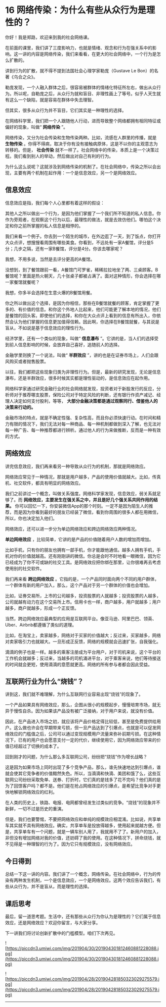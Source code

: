 # 16 网络传染：为什么有些从众行为是理性的？

你好！我是郑路，欢迎来到我的社会网络课。

在前面的课里，我们讲了三度影响力，也就是情绪、观念和行为在强关系中的影响。这一讲的内容是网络传染，我们来看看，在更大的社会网络中，一个行为是怎么扩散的。

讲到行为的扩散，就不得不提到法国社会心理学家勒庞（Gustave Le Bon）的名著《乌合之众》。

勒庞发现，一个人融入群体之后，很容易被群体的情绪化特征所左右，做出从众行为。所以呢，自勒庞之后，从众行为就和盲目、非理性画上了等号。似乎人天生就有这么一个缺陷，就是容易在群体中失去理智。

但其实，很多从众行为并不盲目，它们其实是一种理性的选择。

在网络科学里，我们把一个人跟随他人行动，进而导致整个网络都拥有相同特征或偏好的现象，叫做“ **网络传染** ”。

网络传染，又分为社会传染和生物传染两种。比如，流感在人群里的传播，就是 **生物传染** 。你得不得病，取决于你有没有接触病原体，这是不以你的主观意志为转移的。但是， **社会传染** 就不一样了。社会网络中的传染，本质上是一个决策过程。我们看到别人的举动，然后做出对自己有利的行为。

为什么这么说呢？这就涉及到网络传染的机制了。在社会网络中，传染之所以会出现，主要有两个机制在起作用：一个是信息效应，另一个是网络效应。

## 信息效应

信息效应是指，我们每个人心里都有着这样的假设：

其他人之所以做出一个行为，是因为他们掌握了一个我们所不知道的私人信息。你作为旁观者，在观察这个行为以后，最理性的做法，就是去效仿他们。哪怕这个决定和你之前所掌握的私人信息是相悖的。

我们来看一个例子。你去到一个陌生的城市，在外边逛了一天，到了饭点，你打开大众点评，想搜搜看周围有哪些美食。你看到，不远处有一家A餐馆，评分是5分；几步之隔，还有一家B餐馆，评分是4分。你该去哪家呢？

我想，不用多说，当然是去评分更高的A餐馆。

没想到，到了餐馆跟前一看，A餐馆门可罗雀，稀稀拉拉地坐了两、三桌顾客。B餐馆呢？里面是热火朝天，几十张桌子都被占满了。面对这种情形，你会选择在哪一家餐馆就餐呢？

我想，你多半会选择在生意火爆的B餐馆用餐。

你之所以做出这个选择，是因为你相信，那些在B餐馆就餐的顾客，肯定掌握了更多的、有价值的信息。和你这个外地人比起来，他们可能更了解本地的情况，他们是餐馆的回头客。即使他们的选择，和你在大众点评上看到的信息有所出入，你依然会认为他们掌握的信息更加值得信赖。因此啊，你选择在B餐馆就餐，与其说是盲从，不如说是基于信息效应的理性行为。

经济学里，还有一个类似的现象，叫做“ **信息瀑布** ”。它讲的是，当人们的选择受到前人信息影响的时候，会放弃自己喜好，追随前人的选择。

金融学里则换了一个说法，叫做“ **羊群效应** ”，讲的也是在证券市场上，人们会跟风购买或者抛售股票。

以往，我们都把这些现象归类为非理性行为。但是，最新的研究发现，无论是信息瀑布，还是羊群效应，很多时候其实都是理性驱动的，是信息效应在起作用。

网络科学家通过研究金融行业的社会网络就发现，投资者对于新股发行的反应，分析师对于推荐哪支股票，保险公司对于特定风险的判断，还有银行作资产减记、经理人决定如何支付股利，等等， **大部分金融决策都是通过观察同行、借鉴他人的决策来行动的。**

金融市场的特点，就是不确定性强、复杂性高，而且你必须快速行动。在时间和精力有限的情况下，我们无法对每一种商品、每一种机制都做到深入了解，也无法对每一种广告、每一种推荐都进行辨析。通过他人的行为来做推断，反而是一种有效的方式。

## 网络效应

讲完信息效应，我们再来看另一种导致从众行为的机制，那就是网络效应。

网络效应常见于一种情况，那就是用户越多，产品的使用价值就越大。比如，传真机、社交软件，都具有明显的网络效应。

我们之前讲过一个概念，叫做关系强度。网络科学家发现，信息效应，弱关系就足够了。而 **网络效应，主要发生在强关系之中，并且是好几个强关系共同作用的结果。** 你可以回忆一下，你安装微信App的那个时刻。一定不是因为陌生人的推荐，而是因为你看到最好的朋友已经装了微信，看到你周围的很多人都在用微信，所以，你也决定加入他们。

网络效应，还可以进一步分为单边网络效应和跨边网络效应两种情况。

 **单边网络效应** ，比较简单，它讲的是产品的价值随着用户人数的增加而增加。

比如手机，只有你的朋友也拥有一部手机，你才能跟他通信。越多人拥有手机，手机对你的价值就越高。还有刚刚讲的微信。你总是会时不时地看一眼微信，因为它已经成为了你不可或缺的社交工具。是网络效应把你绑在那里，让你很难再去考虑使用别的社交软件。

我们再来看 **跨边网络效应** 。它指的是，一个产品同时面向两个不同的用户群体，一个群体有新的用户加入，那么，这个产品对于另一个群体的价值也会增加。

比如，证券交易所，上市的公司越多，投资股票的人就越多；投资股票的人越多，公司就越有动力在这个交易所上市。信用卡也一样，商户越多，用户就越多；用户越多，商户就越多，形成一个正反馈。

当然，跨边网络效应最典型的应用是互联网平台。像亚马逊、阿里巴巴、领英、Uber、Airbnb都遵循了类似的道理。

比如，在淘宝上，卖家越多，网络对于买家的价值越大；反过来，买家越多，网络对卖家吸引力也就越大。一旦形成正反馈，网络的规模就会迅速扩张，自我强化。

滴滴的例子也是一样。越多的乘客注册成为平台用户，对于司机来说，这个平台的工作机会就越多；反过来，当越多的司机涌进平台，对于乘客来说，他们等待接送的时间就会更短，使用滴滴的意愿就更高。网络的所有参与者都会因此受益。

## 互联网行业为什么“烧钱”？

讲到这，我们就不难理解，为什么互联网行业容易出现“烧钱”的现象了。

一个产品如果具有网络效应，那么，企图从很小的规模起步，慢慢培育市场，就无异于慢性自杀。因为如果该产品没有被广泛接纳，对于用户来说，就没有价值。

因此，在产品进入市场之初，就应该将产品价格定得比较低，甚至是免费提供给用户。这么做也许会在早期带来亏损，但一旦产品达到了引爆点，也就是可以促发网络效应的门槛值之后，公司可以通过变现规模用户流量来弥补前期亏损。在这种情况下，已有的用户也会愿意支付一定的代价，继续使用它，因为网络效应带来的价值已经超过了切换的成本了。

回到刚才的问题，为什么那么多互联网公司，纷纷把“烧钱”作为增长战略？

这是因为如果市场上同时出现了多个竞争产品，那么，谁先快速地达到引爆点，谁就会使其它竞争者的价值黯然失色。所以，当滴滴和快滴、美团和饿了么，这些互联网公司纷纷采取免单、送券、打折时，它们真的是钱多了花不完吗？他们真的是为了回馈客户吗？都不是。他们是在抢占网络效应的引爆点，是希望比竞争对手更快地解锁网络效应的红利。

在人类的历史上，铁路、电报、电网都曾经发生过类似的竞争。“烧钱”的现象并不新鲜，一切不过是历史的重演。

但是，我们也要警惕，不要把网络效应和单纯的规模效应相混淆。比如说，共享单车其实就不具有网络效应。确实，共享单车是投放得越多，使用起来就越方便。但是，共享单车有一个问题，就是一辆车别人用了，我就用不了了。新用户的加入，非但没有增加网络对我的价值，还妨碍了我的使用。在这种情况下，拼命烧钱，就不见得是一种理智的行为了。因为它只有规模效应，没有网络效应。

## 今日得到

总结一下这一讲的内容。我们讲了一个概念，网络传染。在社会网络中，行为的传染有两种发生机制，一个是信息效应，一个是网络效应。这两个效应告诉我们，有些从众行为，并不是盲从，而是理性的选择。

## 课后思考

最后，留一道思考题。生活中，还有那些从众行为你认为是理性的？它们属于信息效应，还是网络效应？欢迎你留言，与大家分享。

下一讲我们将讨论创新扩散中的门槛模型。咱们下次再见。

![https://piccdn3.umiwi.com/img/201904/30/201904301812460881228088.jpg](https://piccdn3.umiwi.com/img/201904/30/201904301812460881228088.jpg)

![https://piccdn3.umiwi.com/img/201904/28/201904281850323029275579.jpg](https://piccdn3.umiwi.com/img/201904/28/201904281850323029275579.jpg)

---
